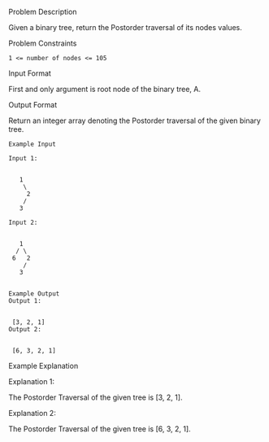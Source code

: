 Problem Description

Given a binary tree, return the Postorder traversal of its nodes values.



Problem Constraints

    1 <= number of nodes <= 105



Input Format

First and only argument is root node of the binary tree, A.



Output Format

Return an integer array denoting the Postorder traversal of the given binary tree.


    
    Example Input
    
    Input 1:
    
    
       1
        \
         2
        /
       3
    
    Input 2:
    
    
       1
      / \
     6   2
        /
       3
    
    
    Example Output
    Output 1:
    
    
     [3, 2, 1]
    Output 2:
    
    
     [6, 3, 2, 1]


Example Explanation

Explanation 1:


 The Postorder Traversal of the given tree is [3, 2, 1].

Explanation 2:


 The Postorder Traversal of the given tree is [6, 3, 2, 1].